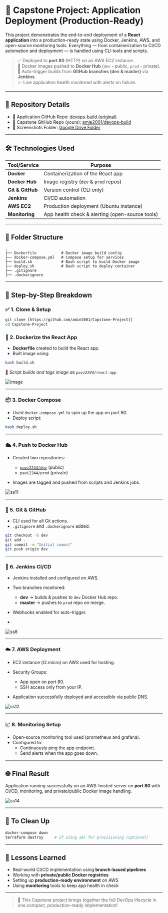 # 🚀 Capstone Project: Application Deployment (Production-Ready)

This project demonstrates the end-to-end deployment of a **React application** into a production-ready state using Docker, Jenkins, AWS, and open-source monitoring tools. Everything — from containerization to CI/CD automation and deployment — is handled using CLI tools and scripts.

> ✅ Deployed to **port 80** (HTTP) on an AWS EC2 instance.  
> 🎯 Docker images pushed to **Docker Hub** (`dev` - public, `prod` - private).  
> 🔁 Auto-trigger builds from **GitHub branches (dev & master)** via **Jenkins**.  
> 📈 Live application health monitored with alerts on failure.

---

## 📂 Repository Details

- 🔗 Application GitHub Repo: [devops-build (original)](https://github.com/sriram-R-krishnan/devops-build)
- 🔗 Capstone GitHub Repo (yours): [amie2001/devops-build](https://github.com/amie2001/Capstone-Project.git)
- 📸 Screenshots Folder: [Google Drive Folder](https://drive.google.com/drive/folders/1QW2kKFOZbEfRoiAokez2FD08JBPP92KV?usp=drive_link)

---

## 🛠️ Technologies Used

| Tool/Service    | Purpose                                  |
|-----------------|------------------------------------------|
| **Docker**      | Containerization of the React app        |
| **Docker Hub**  | Image registry (`dev` & `prod` repos)    |
| **Git & GitHub**| Version control (CLI only)               |
| **Jenkins**     | CI/CD automation                         |
| **AWS EC2**     | Production deployment (Ubuntu instance)  |
| **Monitoring**  | App health check & alerting (open-source tools) |

---

## 📁 Folder Structure

```
.
├── Dockerfile           # Docker image build config
├── docker-compose.yml   # Compose setup for services
├── build.sh             # Bash script to build Docker image
├── deploy.sh            # Bash script to deploy container
├── .gitignore
├── .dockerignore
```

---

## 🔧 Step-by-Step Breakdown

### ✅ 1. Clone & Setup

```bash
git clone [https://github.com/amie2001/Capstone-Project)]
cd Capstone-Project
```

### 🐳 2. Dockerize the React App

- **Dockerfile** created to build the React app.
- Built image using:

```bash
bash build.sh
```

📌 *Script builds and tags image as `pavi2244/react-app`*

![image](https://github.com/user-attachments/assets/3e71d255-b29f-4b67-a411-961060dfbf9d)


---

### 📦 3. Docker Compose

- Used `docker-compose.yml` to spin up the app on port 80.
- Deploy script:

```bash
bash deploy.sh
```

---

### 🛳 4. Push to Docker Hub

- Created two repositories:
  - [`pavi2244/dev`](https://hub.docker.com/repository/docker/pavi2244/dev) (public)
  - `pavi2244/prod` (private)

- Images are tagged and pushed from scripts and Jenkins jobs.

![ss11](https://github.com/user-attachments/assets/62aba363-81bb-4cba-99dd-0f11154ed337)


---

### 🔁 5. Git & GitHub

- CLI used for all Git actions.
- `.gitignore` and `.dockerignore` added.

```bash
git checkout -b dev
git add .
git commit -m "Initial commit"
git push origin dev
```

---

### 🤖 6. Jenkins CI/CD

- Jenkins installed and configured on AWS.
- Two branches monitored:
  - **dev** → builds & pushes to `dev` Docker Hub repo.
  - **master** → pushes to `prod` repo on merge.

- Webhooks enabled for auto-trigger.
- 
![ss8](https://github.com/user-attachments/assets/744f4e48-c1de-4578-8d06-516f1789b045)


---

### ☁️ 7. AWS Deployment

- EC2 instance (t2.micro) on AWS used for hosting.
- Security Groups:
  - App open on port 80.
  - SSH access only from your IP.

- Application successfully deployed and accessible via public DNS.

![ss12](https://github.com/user-attachments/assets/da37e82d-8506-4d50-8423-01e43cdc9863)


---

### 📈 8. Monitoring Setup

- Open-source monitoring tool used (prometheus and grafana).
- Configured to:
  - Continuously ping the app endpoint.
  - Send alerts when the app goes down.



---

## 🌐 Final Result

Application running successfully on an AWS-hosted server on **port 80** with CI/CD, monitoring, and private/public Docker image handling.

![ss14](https://github.com/user-attachments/assets/a7ab5f27-9e4d-4dd4-ac09-bad4d2a2731e)




---

## 🧹 To Clean Up

```bash
docker-compose down
terraform destroy     # if using IAC for provisioning (optional)
```

---

## 🧠 Lessons Learned

- Real-world CI/CD implementation using **branch-based pipelines**
- Working with **private/public Docker registries**
- Setting up **production-ready environment** on AWS
- Using **monitoring** tools to keep app health in check

---

> 🚀 This Capstone project brings together the full DevOps lifecycle in one compact, production-ready implementation!

```
